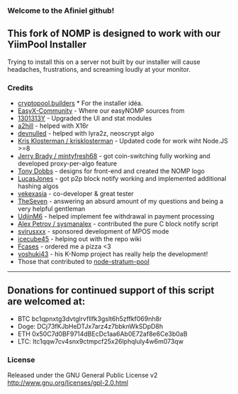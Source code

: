 ### Welcome to the Afiniel github! 
## This fork of NOMP is designed to work with our YiimPool Installer 
Trying to install this on a server not built by our installer will cause headaches, frustrations, and screaming loudly at your monitor. 

### Credits
* [cryptopool.builders](//github.com/cryptopool.builders/NiceNOMP) * For the installer idéa.
* [EasyX-Community](//github.com/EasyX-Community/easyNOMP) - Where our easyNOMP sources from
* [1301313Y](//github.com/1301313Y) - Upgraded the UI and stat modules
* [a2hill](//github.com/a2hill) - helped with X16r
* [devnulled](//github.com/devnull-ed) - helped with lyra2z, neoscrypt algo
* [Kris Klosterman / krisklosterman](https://github.com/krisklosterman) - Updated code for work wiht Node.JS >=8
* [Jerry Brady / mintyfresh68](https://github.com/bluecircle) - got coin-switching fully working and developed proxy-per-algo feature
* [Tony Dobbs](http://anthonydobbs.com) - designs for front-end and created the NOMP logo
* [LucasJones](//github.com/LucasJones) - got p2p block notify working and implemented additional hashing algos
* [vekexasia](//github.com/vekexasia) - co-developer & great tester
* [TheSeven](//github.com/TheSeven) - answering an absurd amount of my questions and being a very helpful gentleman
* [UdjinM6](//github.com/UdjinM6) - helped implement fee withdrawal in payment processing
* [Alex Petrov / sysmanalex](https://github.com/sysmanalex) - contributed the pure C block notify script
* [svirusxxx](//github.com/svirusxxx) - sponsored development of MPOS mode
* [icecube45](//github.com/icecube45) - helping out with the repo wiki
* [Fcases](//github.com/Fcases) - ordered me a pizza <3
* [yoshuki43](//github.com/yoshuki43) - his K-Nomp project has really help the development!
* Those that contributed to [node-stratum-pool](//github.com/zone117x/node-stratum-pool#credits)

-------

## Donations for continued support of this script are welcomed at:
* BTC bc1qpnxtg3dvtglrvfllfk3gslt6h5zffkf069nh8r
* Doge: DCj73fKJbHeDTJx7arz4z7bbknWkSDpD8h
* ETH 0x50C7d0BF9714dBEcDc1aa6Ab0E72af8e6Ce3b0aB
* LTC: ltc1qqw7cv4snx9ctmpcf25x26lphqluly4w6m073qw


### License
Released under the GNU General Public License v2
http://www.gnu.org/licenses/gpl-2.0.html
